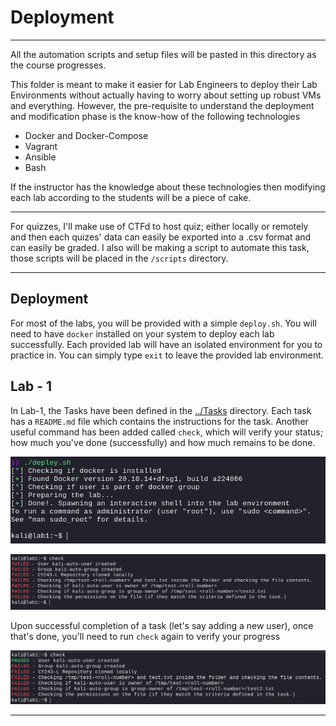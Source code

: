 # Deployment

---

All the automation scripts and setup files will be pasted in this directory as the course progresses.

This folder is meant to make it easier for Lab Engineers to deploy their Lab Environments without actually having to worry about setting up robust VMs and everything.
However, the pre-requisite to understand the deployment and modification phase is the know-how of the following technologies

- Docker and Docker-Compose
- Vagrant
- Ansible
- Bash

If the instructor has the knowledge about these technologies then modifying each lab according to the students will be a piece of cake.

---

For quizzes, I'll make use of CTFd to host quiz; either locally or remotely and then each quizes' data can easily be exported into a .csv format and can easily be graded. I also will be making a script to automate this task, those scripts will be placed in the `/scripts` directory.

---

## Deployment

For most of the labs, you will be provided with a simple `deploy.sh`. You will need to have `docker` installed on your system to deploy each lab successfully. Each provided lab will have an isolated environment for you to practice in. You can simply type `exit` to leave the provided lab environment.

## Lab - 1

In Lab-1, the Tasks have been defined in the [../Tasks]('Tasks') directory. Each task has a `README.md` file which contains the instructions for the task.
Another useful command has been added called `check`, which will verify your status; how much you've done (successfully) and how much remains to be done.

![Alt text](images/image.png)

![Alt text](images/image-1.png)

Upon successful completion of a task (let's say adding a new user), once that's done, you'll need to run `check` again to verify your progress

![Alt text](images/image-2.png)

---
